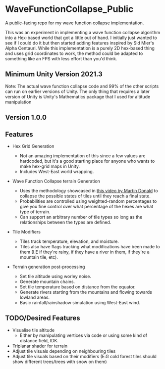 # WaveFunctionCollapse_Public

A public-facing repo for my wave function collapse implementation.

This was an experiment in implementing a wave function collapse algorithm into a Hex-based world that got a little out of hand. I initially just wanted to see if I could do it but then started adding features inspired by Sid Mier's Alpha Centauri. While this implementation is a purely 2D hex-based thing and uses grid coordinates to work, the method could be adapted to something like an FPS with less effort than you'd think. 

## Minimum Unity Version 2021.3
Note: The actual wave function collapse code and 99% of the other scripts can run on earlier versions of Unity. The only thing that requires a later version of Unity is Unity's Mathematics package that I used for altitude manipulation

## Version 1.0.0


## Features

- Hex Grid Generation
	- Not an amazing implementation of this since a few values are hardcoded, but it's a good starting place for anyone who wants to make hex-grid maps in Unity.
	- Includes West-East world wrapping.

- Wave Function Collapse terrain Generation
	- Uses the methodology showcased in [this video by Martin Donald](https://www.youtube.com/watch?v=2SuvO4Gi7uY) to collapse the possible states of tiles until they reach a final state.
	- Probabilities are controlled using weighted-random percentages to give you fine control over what percentage of the hexes are what type of terrain.
	- Can support an arbitrary number of tile types so long as the relationships between the types are defined.

- Tile Modifiers
	- Tiles track temperature, elevation, and moisture.
	- Tiles also have flags tracking what modifications have been made to them (I.E if they're rainy, if they have a river in them, if they're a mountain tile, etc).


- Terrain generation post-processing
	- Set tile altitude using worley noise.
	- Generate mountain chains.
	- Set tile temperature based on distance from the equator.
	- Generate rivers starting from the mountains and flowing towards lowland areas.
	- Basic rainfall/rainshadow simulation using West-East wind.


## TODO/Desired Features

- Visualise tile altitude
	- Either by manipulating vertices via code or using some kind of distance field, IDK.
- Triplanar shader for terrain
- Adjust tile visuals depending on neighbouring tiles
- Adjust tile visuals based on their modifiers (E.G cold forest tiles should show different trees/trees with snow on them)
